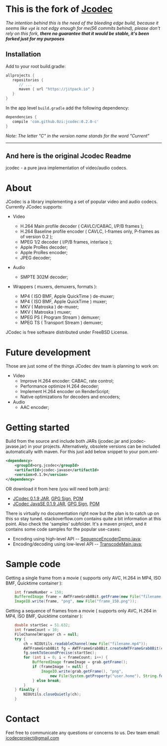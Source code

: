 # This is the fork of [Jcodec](https://github.com/jcodec/jcodec)

_The intention behind this is the need of the bleeding edge build, because it seems like `vg4` is not edgy enough for me(56 commits behind), please don't rely on this fork, **there no guarantee that it would be stable, it's been forked just for my purposes**_

## Installation

Add to your root build.gradle:
```Groovy
allprojects {
   repositories {
      // ...
      maven { url "https://jitpack.io" }
   }
}
```

In the app level `build.gradle` add the following dependency:
```Groovy
dependencies {
   compile 'com.github.0zi:jcodec:0.2.0-c'
}
```

_Note: The letter "C" in the version name stands for the word "Current"_

-------

## And here is the original Jcodec Readme 

jcodec - a pure java implementation of video/audio codecs.

# About 

JCodec is a library implementing a set of popular video and audio codecs. Currently JCodec supports:

* Video
    * H.264 Main profile decoder ( CAVLC/CABAC, I/P/B frames );
    * H.264 Baseline profile encoder ( CAVLC, I-frames only, P-frames as of version 0.2 );
    * MPEG 1/2 decoder ( I/P/B frames, interlace );
    * Apple ProRes decoder;
    * Apple ProRes encoder;
    * JPEG decoder;

* Audio
    * SMPTE 302M decoder;

* Wrappers ( muxers, demuxers, formats ):
    * MP4 ( ISO BMF, Apple QuickTime ) de-muxer;
    * MP4 ( ISO BMF, Apple QuickTime ) muxer;
    * MKV ( Matroska ) de-muxer;
    * MKV ( Matroska ) muxer;
    * MPEG PS ( Program Stream ) demuxer;
    * MPEG TS ( Transport Stream ) demuxer;

JCodec is free software distributed under FreeBSD License.

# Future development

 Those are just some of the things JCodec dev team is planning to work on:

* Video
    * Improve H.264 encoder: CABAC, rate control;
    * Performance optimize H.264 decoder;
    * Implement H.264 encoder on RenderScript;
    * Native optimizations for decoders and encoders;
* Audio
    * AAC encoder;

# Getting started

Build from the source and include both JARs (jcodec.jar and jcodec-javase.jar) in your projects. Alternatively, obsolete
versions can be included automatically with maven. For this just add below snippet to your pom.xml-

```xml
<dependency>
    <groupId>org.jcodec</groupId>
    <artifactId>jcodec-javase</artifactId>
    <version>0.1.9</version>
</dependency>
```
OR download it from here (you will need both jars):
* [JCodec 0.1.9 JAR](http://jcodec.org/downloads/jcodec-0.1.9.jar), [GPG Sign](http://jcodec.org/downloads/jcodec-0.1.9.jar.asc), [POM](http://jcodec.org/downloads/jcodec-0.1.9.pom)
* [JCodec JavaSE 0.1.9 JAR](http://jcodec.org/downloads/jcodec-javase-0.1.9.jar), [GPG Sign](http://jcodec.org/downloads/jcodec-javase-0.1.9.jar.asc), [POM](http://jcodec.org/downloads/jcodec-javase-0.1.9.pom)

There is virtually no documentation right now but the plan is to catch up on this so stay tuned. stackoverflow.com contains quite a bit information at this point.
Also check the 'samples' subfolder. It's a maven project, and it contains some code samples for the popular use-cases:
* Encoding using high-level API -- [SequenceEncoderDemo.java](https://github.com/jcodec/jcodec/blob/master/samples/main/java/org/jcodec/samples/gen/SequenceEncoderDemo.java);
* Encoding/decoding using low-level API -- [TranscodeMain.java](https://github.com/jcodec/jcodec/blob/master/samples/main/java/org/jcodec/samples/transcode/TranscodeMain.java);

# Sample code

Getting a single frame from a movie ( supports only AVC, H.264 in MP4, ISO BMF, Quicktime container ):
```java
    int frameNumber = 150;
    BufferedImage frame = AWTFrameGrab8Bit.getFrame(new File("filename.mp4"), frameNumber);
    ImageIO.write(frame, "png", new File("frame_150.png"));
```

Getting a sequence of frames from a movie ( supports only AVC, H.264 in MP4, ISO BMF, Quicktime container ):
```java
    double startSec = 51.632;
    int frameCount = 10;
    FileChannelWrapper ch = null;
    try {
        ch = NIOUtils.readableChannel(new File("filename.mp4"));
        AWTFrameGrab8Bit fg = AWTFrameGrab8Bit.createAWTFrameGrab8Bit(ch);
        fg.seekToSecondPrecise(startSec);
        for (int i = 0; i < frameCount; i++) {
            BufferedImage frameImage = grab.getFrame();
            if (frameImage != null) {
                ImageIO.write(grab.getFrame(), "png",
                    new File(System.getProperty("user.home"), String.format("Desktop/frame_%08d.png", i)));
            } else break;
        }
    } finally {
        NIOUtils.closeQuietly(ch);
    }
```

# Contact

Feel free to communicate any questions or concerns to us. Dev team email: jcodecproject@gmail.com
